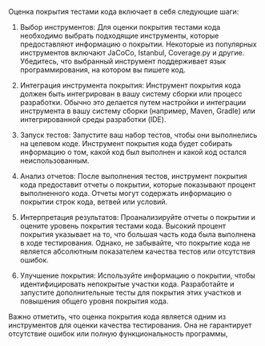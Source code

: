 Оценка покрытия тестами кода включает в себя следующие шаги:

1. Выбор инструментов: Для оценки покрытия тестами кода необходимо выбрать подходящие инструменты, которые предоставляют информацию о покрытии. Некоторые из популярных инструментов включают JaCoCo, Istanbul, Coverage.py и другие. Убедитесь, что выбранный инструмент поддерживает язык программирования, на котором вы пишете код.

2. Интеграция инструмента покрытия: Инструмент покрытия кода должен быть интегрирован в вашу систему сборки или процесс разработки. Обычно это делается путем настройки и интеграции инструмента в вашу систему сборки (например, Maven, Gradle) или интегрированной среды разработки (IDE).

3. Запуск тестов: Запустите ваш набор тестов, чтобы они выполнелись на целевом коде. Инструмент покрытия кода будет собирать информацию о том, какой код был выполнен и какой код остался неиспользованным.

4. Анализ отчетов: После выполнения тестов, инструмент покрытия кода предоставит отчеты о покрытии, которые показывают процент выполненного кода. Отчеты могут содержать информацию о покрытии строк кода, ветвей или условий.

5. Интерпретация результатов: Проанализируйте отчеты о покрытии и оцените уровень покрытия тестами кода. Высокий процент покрытия указывает на то, что большая часть кода была выполнена в ходе тестирования. Однако, не забывайте, что покрытие кода не является абсолютным показателем качества тестов или отсутствия ошибок.

6. Улучшение покрытия: Используйте информацию о покрытии, чтобы идентифицировать непокрытые участки кода. Разработайте и запустите дополнительные тесты для покрытия этих участков и повышения общего уровня покрытия кода.

Важно отметить, что оценка покрытия кода является одним из инструментов для оценки качества тестирования. Она не гарантирует отсутствие ошибок или полную функциональность программы,

